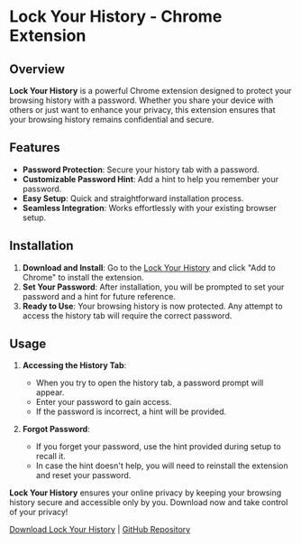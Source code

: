 # Lock Your History - Chrome Extension

## Overview
**Lock Your History** is a powerful Chrome extension designed to protect your browsing history with a password. Whether you share your device with others or just want to enhance your privacy, this extension ensures that your browsing history remains confidential and secure.

## Features
- **Password Protection**: Secure your history tab with a password.
- **Customizable Password Hint**: Add a hint to help you remember your password.
- **Easy Setup**: Quick and straightforward installation process.
- **Seamless Integration**: Works effortlessly with your existing browser setup.

## Installation
1. **Download and Install**: Go to the [Lock Your History](https://chromewebstore.google.com/detail/lock-your-history/dmgjohdeohghdfnnampfhhkkdodkjbff) and click "Add to Chrome" to install the extension.
2. **Set Your Password**: After installation, you will be prompted to set your password and a hint for future reference.
3. **Ready to Use**: Your browsing history is now protected. Any attempt to access the history tab will require the correct password.

## Usage
1. **Accessing the History Tab**:
   - When you try to open the history tab, a password prompt will appear.
   - Enter your password to gain access.
   - If the password is incorrect, a hint will be provided.

2. **Forgot Password**:
   - If you forget your password, use the hint provided during setup to recall it.
   - In case the hint doesn't help, you will need to reinstall the extension and reset your password.


**Lock Your History** ensures your online privacy by keeping your browsing history secure and accessible only by you. Download now and take control of your privacy!

[Download Lock Your History](https://chromewebstore.google.com/detail/lock-your-history/dmgjohdeohghdfnnampfhhkkdodkjbff ) | [GitHub Repository](https://github.com/GurneeshBudhiraja/Lock-Your-History-Chrome-Extension)
